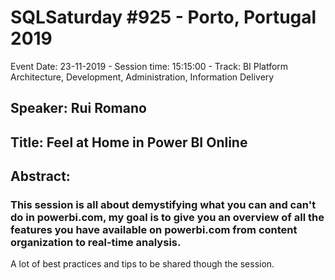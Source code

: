 # SQLSaturday #925 - Porto, Portugal 2019
Event Date: 23-11-2019 - Session time: 15:15:00 - Track: BI Platform Architecture, Development, Administration, Information Delivery
## Speaker: Rui Romano
## Title: Feel at Home in Power BI Online
## Abstract:
### This session is all about demystifying what you can and can't do in powerbi.com, my goal is to give you an overview of all the features you have available on powerbi.com from content organization to real-time analysis.

A lot of best practices and tips to be shared though the session.
